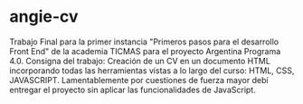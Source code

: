 # angie-cv
Trabajo Final para la primer instancia "Primeros pasos para el desarrollo Front End" de la academia TICMAS para el proyecto Argentina Programa 4.0.
Consigna del trabajo: Creación de un CV en un documento HTML incorporando todas las herramientas vistas a lo largo del curso: HTML, CSS, JAVASCRIPT.
Lamentablemente por cuestiones de fuerza mayor debí entregar el proyecto sin aplicar las funcionalidades de JavaScript.
